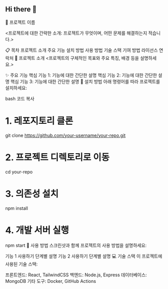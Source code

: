 ## Hi there 👋

<!--
**saya0209/saya0209** is a ✨ _special_ ✨ repository because its `README.md` (this file) appears on your GitHub profile.

Here are some ideas to get you started:

- 🔭 I’m currently working on ...
- 🌱 I’m currently learning ...
- 👯 I’m looking to collaborate on ...
- 🤔 I’m looking for help with ...
- 💬 Ask me about ...
- 📫 How to reach me: ...
- 😄 Pronouns: ...
- ⚡ Fun fact: ...
-->
📌 프로젝트 이름

<프로젝트에 대한 간략한 소개: 프로젝트가 무엇이며, 어떤 문제를 해결하는지 적습니다.>

📋 목차
프로젝트 소개
주요 기능
설치 방법
사용 방법
기술 스택
기여 방법
라이선스
연락처
🌟 프로젝트 소개
<프로젝트의 구체적인 목표와 주요 특징, 배경 등을 설명하세요.>

✨ 주요 기능
 핵심 기능 1: 기능에 대한 간단한 설명
 핵심 기능 2: 기능에 대한 간단한 설명
 핵심 기능 3: 기능에 대한 간단한 설명
🔧 설치 방법
아래 명령어를 따라 프로젝트를 설치하세요:

bash
코드 복사
# 1. 레포지토리 클론
git clone https://github.com/your-username/your-repo.git

# 2. 프로젝트 디렉토리로 이동
cd your-repo

# 3. 의존성 설치
npm install

# 4. 개발 서버 실행
npm start
📖 사용 방법
스크린샷과 함께 프로젝트의 사용 방법을 설명하세요:

기능 1 사용하기
단계별 설명
기능 2 사용하기
단계별 설명
💻 기술 스택
이 프로젝트에 사용된 기술 스택:

프론트엔드: React, TailwindCSS
백엔드: Node.js, Express
데이터베이스: MongoDB
기타 도구: Docker, GitHub Actions
